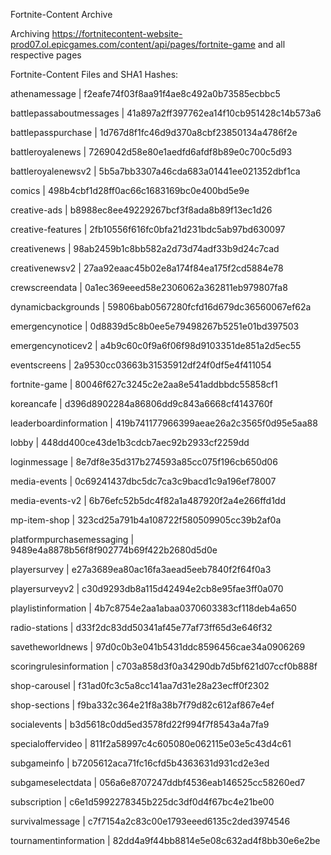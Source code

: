 Fortnite-Content Archive

Archiving https://fortnitecontent-website-prod07.ol.epicgames.com/content/api/pages/fortnite-game and all respective pages

Fortnite-Content Files and SHA1 Hashes:

athenamessage | f2eafe74f03f8aa91f4ae8c492a0b73585ecbbc5

battlepassaboutmessages | 41a897a2ff397762ea14f10cb951428c14b573a6

battlepasspurchase | 1d767d8f1fc46d9d370a8cbf23850134a4786f2e

battleroyalenews | 7269042d58e80e1aedfd6afdf8b89e0c700c5d93

battleroyalenewsv2 | 5b5a7bb3307a46cda683a01441ee021352dbf1ca

comics | 498b4cbf1d28ff0ac66c1683169bc0e400bd5e9e

creative-ads | b8988ec8ee49229267bcf3f8ada8b89f13ec1d26

creative-features | 2fb10556f616fc0bfa21d231bdc5ab97bd630097

creativenews | 98ab2459b1c8bb582a2d73d74adf33b9d24c7cad

creativenewsv2 | 27aa92eaac45b02e8a174f84ea175f2cd5884e78

crewscreendata | 0a1ec369eeed58e2306062a362811eb979807fa8

dynamicbackgrounds | 59806bab0567280fcfd16d679dc36560067ef62a

emergencynotice | 0d8839d5c8b0ee5e79498267b5251e01bd397503

emergencynoticev2 | a4b9c60c0f9a6f06f98d9103351de851a2d5ec55

eventscreens | 2a9530cc03663b31535912df24f0df5e4f411054

fortnite-game | 80046f627c3245c2e2aa8e541addbbdc55858cf1

koreancafe | d396d8902284a86806dd9c843a6668cf4143760f

leaderboardinformation | 419b741177966399aeae26a2c3565f0d95e5aa88

lobby | 448dd400ce43de1b3cdcb7aec92b2933cf2259dd

loginmessage | 8e7df8e35d317b274593a85cc075f196cb650d06

media-events | 0c69241437dbc5dc7ca3c9bacd1c9a196ef78007

media-events-v2 | 6b76efc52b5dc4f82a1a487920f2a4e266ffd1dd

mp-item-shop | 323cd25a791b4a108722f580509905cc39b2af0a

platformpurchasemessaging | 9489e4a8878b56f8f902774b69f422b2680d5d0e

playersurvey | e27a3689ea80ac16fa3aead5eeb7840f2f64f0a3

playersurveyv2 | c30d9293db8a115d42494e2cb8e95fae3ff0a070

playlistinformation | 4b7c8754e2aa1abaa0370603383cf118deb4a650

radio-stations | d33f2dc83dd50341af45e77af73ff65d3e646f32

savetheworldnews | 97d0c0b3e041b5431ddc8596456cae34a0906269

scoringrulesinformation | c703a858d3f0a34290db7d5bf621d07ccf0b888f

shop-carousel | f31ad0fc3c5a8cc141aa7d31e28a23ecff0f2302

shop-sections | f9ba332c364e21f8a38b7f79d82c612af867e4ef

socialevents | b3d5618c0dd5ed3578fd22f994f7f8543a4a7fa9

specialoffervideo | 811f2a58997c4c605080e062115e03e5c43d4c61

subgameinfo | b7205612aca71fc16cfd5b4363631d931cd2e3ed

subgameselectdata | 056a6e8707247ddbf4536eab146525cc58260ed7

subscription | c6e1d5992278345b225dc3df0d4f67bc4e21be00

survivalmessage | c7f7154a2c83c00e1793eeed6135c2ded3974546

tournamentinformation | 82dd4a9f44bb8814e5e08c632ad4f8bb30e6e2be

